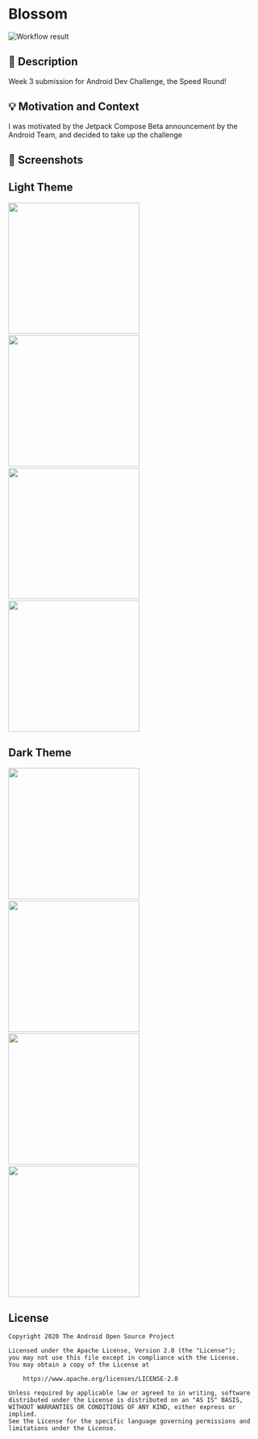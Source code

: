 # Blossom

<!--- Replace <OWNER> with your Github Username and <REPOSITORY> with the name of your repository. -->
<!--- You can find both of these in the url bar when you open your repository in github. -->
![Workflow result](https://github.com/Mehul-Bisht/Speed-Round/workflows/Check/badge.svg)


## :scroll: Description
Week 3 submission for Android Dev Challenge, the Speed Round!


## :bulb: Motivation and Context
<!--- Optionally point readers to interesting parts of your submission. -->
<!--- What are you especially proud of? -->
I was motivated by the Jetpack Compose Beta announcement by the Android Team, and decided to take up the challenge

## :camera_flash: Screenshots
<!-- You can add more screenshots here if you like -->
## Light Theme
<img src="/results/Screenshot_light_1.png" width="260">&emsp;<img src="/results/Screenshot_light_2.png" width="260">&emsp;<img src="/results/Screenshot_light_3.png" width="260">&emsp;<img src="/results/Screenshot_light_4.png" width="260">

## Dark Theme
<img src="/results/Screenshot_dark_1.png" width="260">&emsp;<img src="/results/Screenshot_dark_2.png" width="260">&emsp;<img src="/results/Screenshot_dark_3.png" width="260">&emsp;<img src="/results/Screenshot_dark_4.png" width="260">

## License
```
Copyright 2020 The Android Open Source Project

Licensed under the Apache License, Version 2.0 (the "License");
you may not use this file except in compliance with the License.
You may obtain a copy of the License at

    https://www.apache.org/licenses/LICENSE-2.0

Unless required by applicable law or agreed to in writing, software
distributed under the License is distributed on an "AS IS" BASIS,
WITHOUT WARRANTIES OR CONDITIONS OF ANY KIND, either express or implied.
See the License for the specific language governing permissions and
limitations under the License.
```
